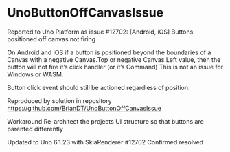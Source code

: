 # UnoButtonOffCanvasIssue
Reported to Uno Platform as issue #12702: [Android, iOS] Buttons positioned off canvas not firing

On Android and iOS if a button is positioned beyond the boundaries of a Canvas with a negative Canvas.Top or negative Canvas.Left value, then the button will not fire it’s click handler (or it’s Command)
This is not an issue for Windows or WASM.

Button click event should still be actioned regardless of position.

Reproduced by solution in repository https://github.com/BrianDT/UnoButtonOffCanvasIssue

Workaround
Re-architect the projects UI structure so that buttons are parented differently

Updated to Uno 6.1.23 with SkiaRenderer
#12702 Confirmed resolved

